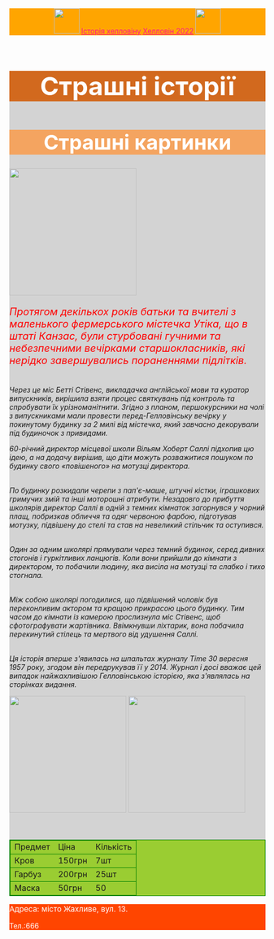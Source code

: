 <html>
    <header style="background-color:Orange">
        <img src="https://ireland.apollo.olxcdn.com/v1/files/4kmxbvfo1lpm-UA/image;s=644x461" height="50px"/>
        <a href="https://uk.wikipedia.org/wiki/%D0%A5%D0%B5%D0%BB%D0%BB%D0%BE%D0%B2%D1%96%D0%BD" style="color:DeepPink">Історія хелловіну</a>
        <a href="https://www.unian.ua/lite/holidays/helloujin-2022-koli-vidznachayetsya-naystrashnishe-svyato-v-roci-11564278.html" style="color:DeepPink">Хелловін 2022</a>
        <img src="https://drive.google.com/file/d/1JRpu9ve4dyoZ9c6biKD9_nE2EC1eH43i/view?usp=share_link" height="50px"/>
    </header>
    <main style="background-color:lightgray">
        <h1 style="font-size:50px;background-color:Chocolate; text-align:center;color:white">Страшні історії</h1>
        <h1 style="font-size:40px;background-color:SandyBrown; text-align:center;color:white">Страшні картинки</h1>
        <img src="https://st.depositphotos.com/1814366/2148/i/450/depositphotos_21488425-stock-photo-frightening-silhouette-of-many-different.jpg" height="250">
        <p style="font-size:20px;color:red"><i>Протягом декількох років батьки та вчителі з маленького фермерського містечка Утіка, що в штаті Канзас, були стурбовані гучними та небезпечними вечірками старшокласників, які нерідко завершувались пораненнями підлітків.

<br>Через це міс Бетті Стівенс, викладачка англійської мови та куратор випускників, вирішила взяти процес святкувань під контроль та спробувати їх урізноманітнити. Згідно з планом, першокурсники на чолі з випускниками мали провести перед-Гелловінську вечірку у покинутому будинку за 2 милі від містечка, який завчасно декорували під будиночок з привидами.

60-річний директор місцевої школи Вільям Хоберт Саллі підхопив цю ідею, а на додачу вирішив, що діти можуть розважитися пошуком по будинку свого «повішеного» на мотузці директора.

<br>По будинку розкидали черепи з пап'є-маше, штучні кістки, іграшкових гримучих змій та інші моторошні атрибути. Незадовго до прибуття школярів директор Саллі в одній з темних кімнаток загорнувся у чорний плащ, побризкав обличчя та одяг червоною фарбою, підготував мотузку, підвішену до стелі та став на невеликий стільчик та оступився.

<br>Один за одним школярі прямували через темний будинок, серед дивних стогонів і гуркітливих ланцюгів. Коли вони прийшли до кімнати з директором, то побачили людину, яка висіла на мотузці та слабко і тихо стогнала.

<br>Між собою школярі погодилися, що підвішений чоловік був переконливим актором та кращою прикрасою цього будинку. Тим часом до кімнати із камерою прослизнула міс Стівенс, щоб сфотографувати жартівника. Ввімкнувши ліхтарик, вона побачила перекинутий стілець та мертвого від удушення Саллі.

<br>Ця історія вперше з'явилась на шпальтах журналу Time 30 вересня 1957 року, згодом він передрукував її у 2014. Журнал і досі вважає цей випадок найжахливішою Гелловінською історією, яка з'являлась на сторінках видання.</i> </p>
        <img src="https://encrypted-tbn0.gstatic.com/images?q=tbn:ANd9GcSDqPtTY5wrv8LYRGWsS2XKO73fbwGdVm8LWQ&usqp=CAU" height="230px"/>
        <img src="https://encrypted-tbn0.gstatic.com/images?q=tbn:ANd9GcRhf8xncM242RJfzwhZYYCoG1SNYnjv7YKam4YM6W_sFG6Matw-Id0ogNApQmWmFzyS6Ik&usqp=CAU" height="230px"/>
        <table style="border:1px solid green;border-collapse:collapse;background-color:YellowGreen">
        <tr style="border:1px solid green"> 
            <td> Предмет  </td>
            <td> Ціна </td>
            <td> Кількість </td>
        </tr>
        <tr style="border:1px solid green">        
            <td> Кров </td>
            <td> 150грн </td>
            <td> 7шт </td>
        </tr>
        <tr style="border:1px solid green">    
            <td> Гарбуз </td>
            <td> 200грн </td>
            <td> 25шт </td>
        </tr>
        <tr style="border:1px solid green">    
            <td> Маска </td>
            <td> 50грн </td>
            <td> 50 </td>
        </tr>
    </table>
    </main>
    <footer style="background-color:OrangeRed;color:white;">
        <p style="font-size:15px"> Адреса: місто Жахливе, вул. 13.</p>
        <p>Тел.:666</p>
    </footer>
</html>
